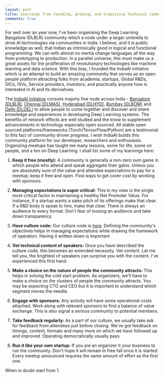 ```yaml
---
layout: post
title: Learnings from founding, growing, and organizing technical community meetups
comments: true
---
```


For well over an year now, I've been organising the Deep Learning Bangalore (DLBLR) community which a node under a larger umbrella to drive AI technologies via communities in India. I believe, and it is public knowledge as well, that Indian as intrinsically good in logical and functional programming. We can with almost no inertia change languages all the way from prototyping to production. In a parallel universe, this must make us a great assets for the proliferation of  revolutionary technologies like machine learning and data science. With this bias, I founded the IndiaAI initiative which is an attempt to build an amazing community that serves as an open people platform attracting folks from academia, startups, Global R&Ds, GICs, ISVs, Service providers, investors, and practically anyone how is interested in AI and its derivatives.
 
The [IndiaAI initiative](https://indiaai.github.io/) consists majorly five node across India - [Bangalore (DLBLR)](), [Chennai (DLMAS)](), 
[Hyderabad (DLHYD)](), [Bombay (DLBOM)]() and [Delhi (DLDEL)]() to allow people to come together and discover and share knowledge and experiences in developing Deep Learning systems. The benefits of network effects are well studied and the know to supplement advancements in technology especially open sourced. All stable open sourced platforms/frameworks (Torch/TensorFlow/Python) are a testimonial to this fact of community driven progress. I wish IndiaAI builds this community  platform for our developer, researchers and enthusiasts. Organizing meetups has taught me many lessons, some for life, some on people, and a ton on Deep Learning. I shall list some of my learnings here:
 
1. <strong>Keep it free (mostly):</strong>
A community is generally a non-zero sum game in which people who attend and speak aggregate their gains. Unless you are absolutely sure of the value and attendee expectations to pay for a meetup; keep it free and open. Find ways to get cover cost by working with sponsors. 

2. <strong>Managing expectations is super critical:</strong>
This in my view is the single most critical factor in maintaining a healthy Net Promoter Value. For instance, if a startup wants a sales pitch of its offerings make that clear. If a R&D body is speak to hire, make that clear. There is always an audience to every format. Don't fear of loosing an audience and take down transparency. 

3. <strong>Have culture code:</strong>
Our culture code is [here](https://indiaai.github.io/about/). Defining the community's objectives helps in managing expectations while drawing the framework of operation. Having it written down is important. 

4. <strong>Vet technical content of speakers:</strong>
Once you have described the culture code, this becomes an extended necessity. Vet content. Let me tell you, the brightest of speakers can surprise you with the content. I've experienced this first hand.

5. <strong>Make a choice on the nature of people the community attracts:</strong>
This helps in solving the cold start problem. As organizers, we'll have to make a choice on the clusters of people the community attracts. You may be expecting CTO and CEO but it is important to understand which segment moves the needle.

6. <strong>Engage with sponsors:</strong>
Any activity will have some operational costs attached. Work along with relevant sponsors to find a balance of value exchange. This is also signal a serious community to potential members.

7. <strong>Take feedback regularly:</strong>
As a part of our culture, we usually take ask for feedback from attendees just before closing. We've got feedback on timings, content, formats and many more on which we have followed up and improved. Operating democratically usually pays.

8. <strong>Run it like your own startup:</strong>
If you are an organizer it your business to run the community. Don't hope it will remain in free fall once it is started. Every meetup announced requires the same amount of effort as the first one. 

When in doubt start from 1. 